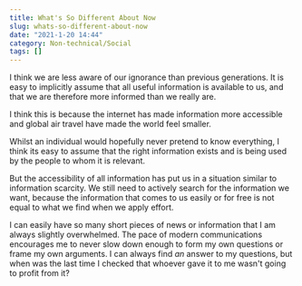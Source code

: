 ```yaml
---
title: What's So Different About Now
slug: whats-so-different-about-now
date: "2021-1-20 14:44"
category: Non-technical/Social
tags: []
---
```


I think we are less aware of our ignorance than previous generations. It is
easy to implicitly assume that all useful information is available to us, and
that we are therefore more informed than we really are.

I think this is because the internet has made information more accessible
and global air travel have made the world feel smaller.

Whilst an individual would hopefully never pretend to know everything, I think
its easy to assume that the right information exists and is being used by the
people to whom it is relevant.

But the accessibility of all information has put us in a situation similar to
information scarcity. We still need to actively search for the information we
want, because the information that comes to us easily or for free is not equal
to what we find when we apply effort.

I can easily have so many short pieces of news or information that I am
always slightly overwhelmed. The pace of modern communications encourages me to
never slow down enough to form my own questions or frame my own arguments. I
can always find _an_ answer to my questions, but when was the last time I checked
that whoever gave it to me wasn't going to profit from it?
